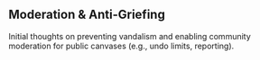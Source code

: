 ## Moderation & Anti-Griefing
Initial thoughts on preventing vandalism and enabling community moderation for public canvases (e.g., undo limits, reporting).

